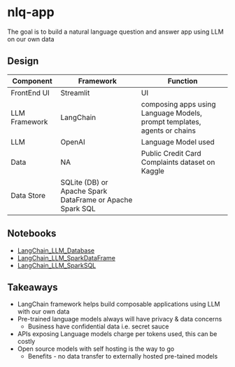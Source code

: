# nlq-app

The goal is to build a natural language question and answer app using LLM on our own data

## Design

| Component     | Framework                                                 | Function                                                                 |
| ------------- | --------------------------------------------------------- | ------------------------------------------------------------------------ |
| FrontEnd UI   | Streamlit                                                 | UI                                                                       |
| LLM Framework | LangChain                                                 | composing apps using Language Models, prompt templates, agents or chains |
| LLM           | OpenAI                                                    | Language Model used                                                      |
| Data          | NA                                                        | Public Credit Card Complaints dataset on Kaggle                          |
| Data Store    | SQLite (DB) or Apache Spark DataFrame or Apache Spark SQL |

## Notebooks

- [LangChain_LLM_Database](notebook/LLMs%20with%20SQL.ipynb)
- [LangChain_LLM_SparkDataFrame](notebook/LangChain_LLM_SparkDataFrame.ipynb)
- [LangChain_LLM_SparkSQL](notebook/LangChain_LLM_SparkSQL.ipynb)

## Takeaways

- LangChain framework helps build composable applications using LLM with our own data
- Pre-trained language models always will have privacy & data concerns
  - Business have confidential data i.e. secret sauce
- APIs exposing Language models charge per tokens used, this can be costly
- Open source models with self hosting is the way to go
  - Benefits - no data transfer to externally hosted pre-tained models
